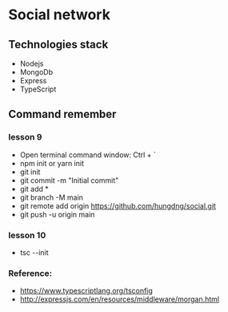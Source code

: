 # Social network

## Technologies stack

- Nodejs
- MongoDb
- Express
- TypeScript

## Command remember

### lesson 9

- Open terminal command window: Ctrl + `
- npm init or yarn init
- git init
- git commit -m "Initial commit"
- git add \*
- git branch -M main
- git remote add origin https://github.com/hungdng/social.git
- git push -u origin main

### lesson 10

- tsc --init

### Reference:

- https://www.typescriptlang.org/tsconfig
- http://expressjs.com/en/resources/middleware/morgan.html
